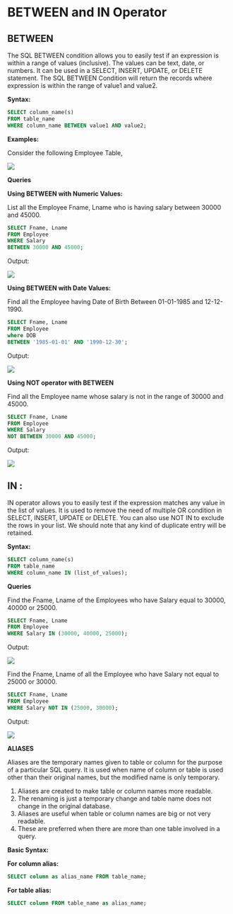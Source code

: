 # BETWEEN and IN Operator

## BETWEEN 
  
The SQL BETWEEN condition allows you to easily test if an expression is within a range of values (inclusive). The values can be text, date, or numbers. It can be used in a SELECT, INSERT, UPDATE, or DELETE statement. The SQL BETWEEN Condition will return the records where expression is within the range of value1 and value2.  
  
**Syntax:**  
  
```sql
SELECT column_name(s)  
FROM table_name  
WHERE column_name BETWEEN value1 AND value2;
```


  
**Examples:**  
  
Consider the following Employee Table,  
  
![](https://media.geeksforgeeks.org/wp-content/cdn-uploads/20220705225024/1266.png)  
  
**Queries**  
  
**Using BETWEEN with Numeric Values:**  
  
List all the Employee Fname, Lname who is having salary between 30000 and 45000.  
  
```sql
SELECT Fname, Lname  
FROM Employee  
WHERE Salary  
BETWEEN 30000 AND 45000;
```
  
  
Output:  
  
![](https://media.geeksforgeeks.org/wp-content/cdn-uploads/20220705225110/1342.png)  
  
  
**Using BETWEEN with Date Values:**  
  
Find all the Employee having Date of Birth Between 01-01-1985 and 12-12-1990.  
  
```sql
SELECT Fname, Lname  
FROM Employee  
where DOB  
BETWEEN '1985-01-01' AND '1990-12-30';
```
  
  
Output:  
  
![](https://media.geeksforgeeks.org/wp-content/cdn-uploads/20220705225138/1439.png)  
  
  
**Using NOT operator with BETWEEN**  
  
Find all the Employee name whose salary is not in the range of 30000 and 45000.  
  
```sql
SELECT Fname, Lname  
FROM Employee  
WHERE Salary  
NOT BETWEEN 30000 AND 45000;
```

  
  
Output:  
  
![](https://media.geeksforgeeks.org/wp-content/cdn-uploads/20220705225210/1534.png)



## IN :
  
IN operator allows you to easily test if the expression matches any value in the list of values. It is used to remove the need of multiple OR condition in SELECT, INSERT, UPDATE or DELETE. You can also use NOT IN to exclude the rows in your list. We should note that any kind of duplicate entry will be retained.  
  
**Syntax:**  

```sql
SELECT column_name(s)  
FROM table_name  
WHERE column_name IN (list_of_values);
```
  
  
**Queries**  
  
Find the Fname, Lname of the Employees who have Salary equal to 30000, 40000 or 25000.  
  
```sql
SELECT Fname, Lname  
FROM Employee  
WHERE Salary IN (30000, 40000, 25000);
```
  
  
Output:  
  
![](https://media.geeksforgeeks.org/wp-content/cdn-uploads/20220705225320/1631.png)  
  
  
Find the Fname, Lname of all the Employee who have Salary not equal to 25000 or 30000.  

```sql
SELECT Fname, Lname  
FROM Employee  
WHERE Salary NOT IN (25000, 30000);
```
  
  
Output:  
  
![](https://media.geeksforgeeks.org/wp-content/cdn-uploads/20220705225346/1728.png)  
  
  
**ALIASES**  
  
Aliases are the temporary names given to table or column for the purpose of a particular SQL query. It is used when name of column or table is used other than their original names, but the modified name is only temporary.  
  
1. Aliases are created to make table or column names more readable.  
2. The renaming is just a temporary change and table name does not change in the original database.  
3. Aliases are useful when table or column names are big or not very readable.  
4. These are preferred when there are more than one table involved in a query.  
  
**Basic Syntax:**  
  
**For column alias:**  
  
```sql
SELECT column as alias_name FROM table_name;
```

**For table alias:**  
  
```sql
SELECT column FROM table_name as alias_name;
```
